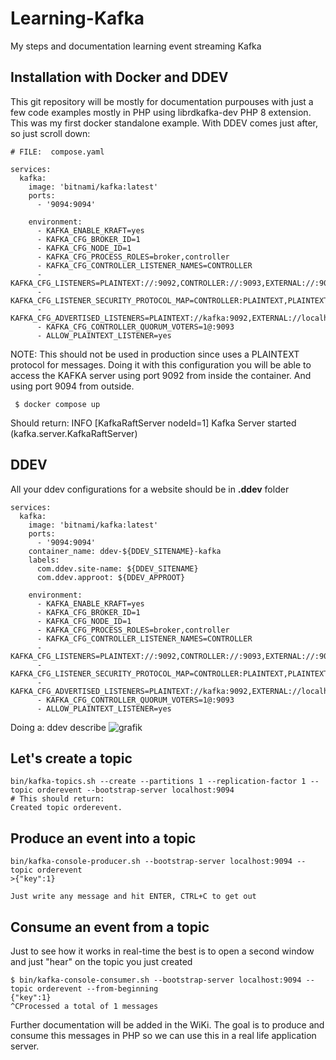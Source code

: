 # Learning-Kafka
My steps and documentation learning event streaming Kafka

## Installation with Docker and DDEV

This git repository will be mostly for documentation purpouses with just a few code examples mostly in PHP using librdkafka-dev PHP 8 extension. This was my first docker standalone example. With DDEV comes just after, so just scroll down:

```
# FILE:  compose.yaml

services:
  kafka:
    image: 'bitnami/kafka:latest'
    ports:
      - '9094:9094'

    environment:
      - KAFKA_ENABLE_KRAFT=yes
      - KAFKA_CFG_BROKER_ID=1
      - KAFKA_CFG_NODE_ID=1
      - KAFKA_CFG_PROCESS_ROLES=broker,controller
      - KAFKA_CFG_CONTROLLER_LISTENER_NAMES=CONTROLLER
      - KAFKA_CFG_LISTENERS=PLAINTEXT://:9092,CONTROLLER://:9093,EXTERNAL://:9094
      - KAFKA_CFG_LISTENER_SECURITY_PROTOCOL_MAP=CONTROLLER:PLAINTEXT,PLAINTEXT:PLAINTEXT,EXTERNAL:PLAINTEXT
      - KAFKA_CFG_ADVERTISED_LISTENERS=PLAINTEXT://kafka:9092,EXTERNAL://localhost:9094
      - KAFKA_CFG_CONTROLLER_QUORUM_VOTERS=1@:9093
      - ALLOW_PLAINTEXT_LISTENER=yes
```

NOTE: This should not be used in production since uses a PLAINTEXT protocol for messages. Doing it with this configuration you will be able to access the KAFKA server using port 9092 from inside the container. And using port 9094 from outside.

     $ docker compose up

Should return: INFO [KafkaRaftServer nodeId=1] Kafka Server started (kafka.server.KafkaRaftServer)

## DDEV

All your ddev configurations for a website should be in **.ddev** folder

```
services:
  kafka:
    image: 'bitnami/kafka:latest'
    ports:
      - '9094:9094'
    container_name: ddev-${DDEV_SITENAME}-kafka
    labels:
      com.ddev.site-name: ${DDEV_SITENAME}
      com.ddev.approot: ${DDEV_APPROOT}

    environment:
      - KAFKA_ENABLE_KRAFT=yes
      - KAFKA_CFG_BROKER_ID=1
      - KAFKA_CFG_NODE_ID=1
      - KAFKA_CFG_PROCESS_ROLES=broker,controller
      - KAFKA_CFG_CONTROLLER_LISTENER_NAMES=CONTROLLER
      - KAFKA_CFG_LISTENERS=PLAINTEXT://:9092,CONTROLLER://:9093,EXTERNAL://:9094
      - KAFKA_CFG_LISTENER_SECURITY_PROTOCOL_MAP=CONTROLLER:PLAINTEXT,PLAINTEXT:PLAINTEXT,EXTERNAL:PLAINTEXT
      - KAFKA_CFG_ADVERTISED_LISTENERS=PLAINTEXT://kafka:9092,EXTERNAL://localhost:9094
      - KAFKA_CFG_CONTROLLER_QUORUM_VOTERS=1@:9093
      - ALLOW_PLAINTEXT_LISTENER=yes
```

Doing a: ddev describe
![grafik](https://github.com/user-attachments/assets/db122b51-8ab1-41bf-9229-5463f814bbb9)


## Let's create a topic

```
bin/kafka-topics.sh --create --partitions 1 --replication-factor 1 --topic orderevent --bootstrap-server localhost:9094
# This should return:
Created topic orderevent.
```

## Produce an event into a topic

```
bin/kafka-console-producer.sh --bootstrap-server localhost:9094 --topic orderevent
>{"key":1}

Just write any message and hit ENTER, CTRL+C to get out
```

## Consume an event from a topic

Just to see how it works in real-time the best is to open a second window and just "hear" on the topic you just created

```
$ bin/kafka-console-consumer.sh --bootstrap-server localhost:9094 --topic orderevent --from-beginning
{"key":1}
^CProcessed a total of 1 messages
```

Further documentation will be added in the WiKi. The goal is to produce and consume this messages in PHP so we can use this in a real life application server.
